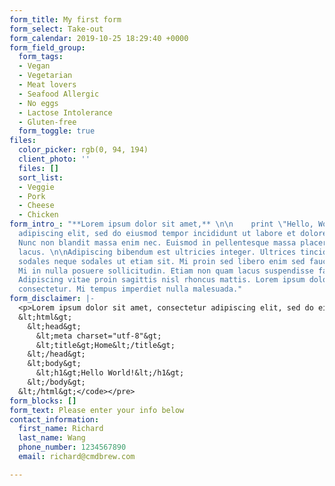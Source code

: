 ```yaml
---
form_title: My first form
form_select: Take-out
form_calendar: 2019-10-25 18:29:40 +0000
form_field_group:
  form_tags:
  - Vegan
  - Vegetarian
  - Meat lovers
  - Seafood Allergic
  - No eggs
  - Lactose Intolerance
  - Gluten-free
  form_toggle: true
files:
  color_picker: rgb(0, 94, 194)
  client_photo: ''
  files: []
  sort_list:
  - Veggie
  - Pork
  - Cheese
  - Chicken
form_intro_: "**Lorem ipsum dolor sit amet,** \n\n    print \"Hello, World!\\n\"\n\nconsectetur
  adipiscing elit, sed do eiusmod tempor incididunt ut labore et dolore magna aliqua.
  Nunc non blandit massa enim nec. Euismod in pellentesque massa placerat duis ultricies
  lacus. \n\nAdipiscing bibendum est ultricies integer. Ultrices tincidunt arcu non
  sodales neque sodales ut etiam sit. Mi proin sed libero enim sed faucibus turpis.
  Mi in nulla posuere sollicitudin. Etiam non quam lacus suspendisse faucibus interdum.
  Adipiscing vitae proin sagittis nisl rhoncus mattis. Lorem ipsum dolor sit amet
  consectetur. Mi tempus imperdiet nulla malesuada."
form_disclaimer: |-
  <p>Lorem ipsum dolor sit amet, consectetur adipiscing elit, sed do eiusmod tempor incididunt ut labore et dolore magna aliqua. Nunc non blandit massa enim nec. Euismod in pellentesque massa placerat duis ultricies lacus. Adipiscing bibendum est ultricies integer. Ultrices tincidunt arcu non sodales neque sodales ut etiam sit. Mi proin sed libero enim sed faucibus turpis. Mi in nulla posuere sollicitudin. Etiam non quam lacus suspendisse faucibus interdum. Adipiscing vitae proin sagittis nisl rhoncus mattis. Lorem ipsum dolor sit amet consectetur. Mi tempus imperdiet nulla malesuada.</p><pre><code>&lt;!doctype html&gt;
  &lt;html&gt;
    &lt;head&gt;
      &lt;meta charset="utf-8"&gt;
      &lt;title&gt;Home&lt;/title&gt;
    &lt;/head&gt;
    &lt;body&gt;
      &lt;h1&gt;Hello World!&lt;/h1&gt;
    &lt;/body&gt;
  &lt;/html&gt;</code></pre>
form_blocks: []
form_text: Please enter your info below
contact_information:
  first_name: Richard
  last_name: Wang
  phone_number: 1234567890
  email: richard@cmdbrew.com

---
```

